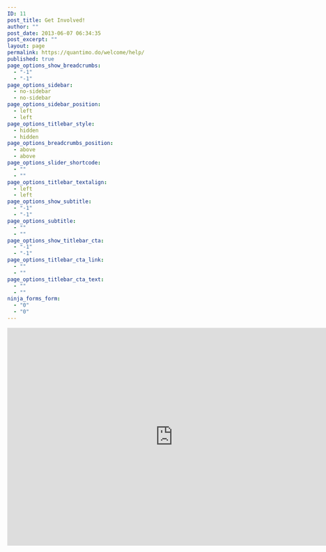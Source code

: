 ```yaml
---
ID: 11
post_title: Get Involved!
author: ""
post_date: 2013-06-07 06:34:35
post_excerpt: ""
layout: page
permalink: https://quantimo.do/welcome/help/
published: true
page_options_show_breadcrumbs:
  - "-1"
  - "-1"
page_options_sidebar:
  - no-sidebar
  - no-sidebar
page_options_sidebar_position:
  - left
  - left
page_options_titlebar_style:
  - hidden
  - hidden
page_options_breadcrumbs_position:
  - above
  - above
page_options_slider_shortcode:
  - ""
  - ""
page_options_titlebar_textalign:
  - left
  - left
page_options_show_subtitle:
  - "-1"
  - "-1"
page_options_subtitle:
  - ""
  - ""
page_options_show_titlebar_cta:
  - "-1"
  - "-1"
page_options_titlebar_cta_link:
  - ""
  - ""
page_options_titlebar_cta_text:
  - ""
  - ""
ninja_forms_form:
  - "0"
  - "0"
---
```

<iframe src="https://docs.google.com/a/thinkbynumbers.org/forms/d/1_iQyp7cbKOfl8MlQIpaZaeIGy8DQZeoFUTDp_Fpx0oc/viewform?embedded=true" height="500" width="760" frameborder="0" marginwidth="0" marginheight="0"></iframe>